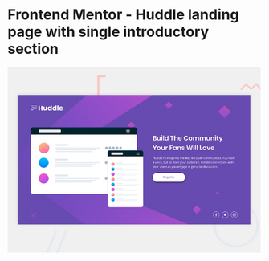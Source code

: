 # Frontend Mentor - Huddle landing page with single introductory section

[![Design preview for the Huddle landing page with single introductory section](./design/desktop-preview.jpg)](https://chalkier-ignition.000webhostapp.com/Newbie/project-01/index.html)
